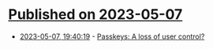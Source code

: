 # [Published on 2023-05-07](index.md)

* [2023-05-07, 19:40:19](https://lobste.rs/s/6xzgwj/passkeys_loss_user_control) - [Passkeys: A loss of user control?](https://lapcatsoftware.com/articles/2023/5/1.html)
